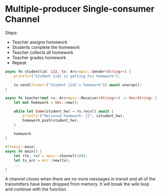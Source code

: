 # Multiple-producer Single-consumer Channel
Steps:
* Teacher assigns homework
* Students complete the homework
* Teacher collects all homework
* Teacher grades homework
* Repeat

```rust
async fn student(id: i32, tx: Arc<mpsc::Sender<String>>) {
    println!("Student {id} is getting his homework");

    tx.send(format!("Student {id}'s homework")).await.unwrap();
}

async fn teacher(mut rx: Arc<mpsc::Receiver<String>>) -> Vec<String> {
    let mut homework = Vec::new();

    while let Some(student_hw) = rx.recv().await {
        println!("Recieved homework: {}", &student_hw);
        homework.push(student_hw);
    }

    homework
}

#[tokio::main]
async fn main() {
    let (tx, rx) = mpsc::channel(100);
    let tx_arc = Arc::new(tx);
    ...
}
```

A channel closes when there are no more messages in transit and all of the transmitters have been dropped from memory. It will break the wile loop and continue with the function.